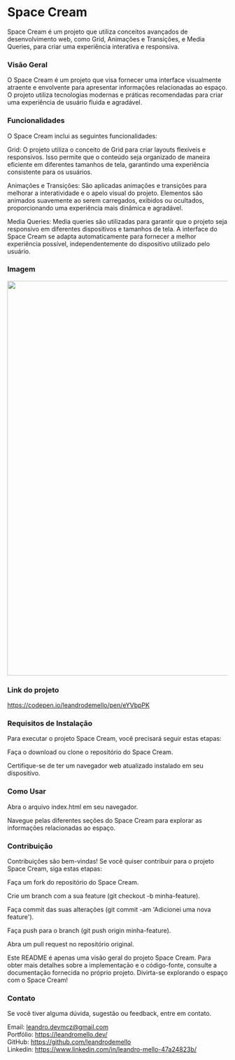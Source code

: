 # Space Cream 
Space Cream é um projeto que utiliza conceitos avançados de desenvolvimento web, como Grid, Animações e Transições, e Media Queries, para criar uma experiência interativa e responsiva.

### Visão Geral
O Space Cream é um projeto que visa fornecer uma interface visualmente atraente e envolvente para apresentar informações relacionadas ao espaço. O projeto utiliza tecnologias modernas e práticas recomendadas para criar uma experiência de usuário fluida e agradável.

### Funcionalidades
O Space Cream inclui as seguintes funcionalidades:

Grid: O projeto utiliza o conceito de Grid para criar layouts flexíveis e responsivos. Isso permite que o conteúdo seja organizado de maneira eficiente em diferentes tamanhos de tela, garantindo uma experiência consistente para os usuários.

Animações e Transições: São aplicadas animações e transições para melhorar a interatividade e o apelo visual do projeto. Elementos são animados suavemente ao serem carregados, exibidos ou ocultados, proporcionando uma experiência mais dinâmica e agradável.

Media Queries: Media queries são utilizadas para garantir que o projeto seja responsivo em diferentes dispositivos e tamanhos de tela. A interface do Space Cream se adapta automaticamente para fornecer a melhor experiência possível, independentemente do dispositivo utilizado pelo usuário.

### Imagem 
<div align="center">
<img src="https://github.com/leandrodemello/SpaceCream/assets/105759339/370c062c-9aa0-46d0-b799-60328405be85" width="900px" />
</div>

### Link do projeto
https://codepen.io/leandrodemello/pen/eYVbpPK

### Requisitos de Instalação
Para executar o projeto Space Cream, você precisará seguir estas etapas:

Faça o download ou clone o repositório do Space Cream.

Certifique-se de ter um navegador web atualizado instalado em seu dispositivo.

### Como Usar
Abra o arquivo index.html em seu navegador.

Navegue pelas diferentes seções do Space Cream para explorar as informações relacionadas ao espaço.

### Contribuição
Contribuições são bem-vindas! Se você quiser contribuir para o projeto Space Cream, siga estas etapas:

Faça um fork do repositório do Space Cream.

Crie um branch com a sua feature (git checkout -b minha-feature).

Faça commit das suas alterações (git commit -am 'Adicionei uma nova feature').

Faça push para o branch (git push origin minha-feature).

Abra um pull request no repositório original.

Este README é apenas uma visão geral do projeto Space Cream. Para obter mais detalhes sobre a implementação e o código-fonte, consulte a documentação fornecida no próprio projeto. Divirta-se explorando o espaço com o Space Cream!

### Contato
Se você tiver alguma dúvida, sugestão ou feedback, entre em contato. 

Email: leandro.devmcz@gmail.com </br>
Portfólio: https://leandromello.dev/ </br>
GitHub: https://github.com/leandrodemello </br>
Linkedin: https://www.linkedin.com/in/leandro-mello-47a24823b/
